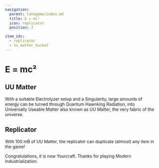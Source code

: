 ```yaml
---
navigation:
  parent: lategame/index.md
  title: E = mc²
  icon: replicator
  position: 3

item_ids:
  - replicator
  - uu_matter_bucket
---
```


# E = mc²

## UU Matter

<ItemGrid>
  <ItemIcon id="modern_industrialization:uu_matter_bucket" />
</ItemGrid>

With a suitable Electrolyzer setup and a Singularity, large amounts of energy can be turned through Quantum Hawnking Radiation, into Universally Useable Matter also known as UU Matter, the very fabric of the universe.

## Replicator

<ItemGrid>
  <ItemIcon id="modern_industrialization:replicator" />
</ItemGrid>

With 100 mB of UU Matter, the replicator can duplicate (almost) any item in the game!

Congratulations, it is now Yourcraft. Thanks for playing Modern Industrialization.
